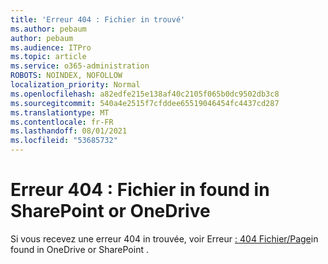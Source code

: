 ```yaml
---
title: 'Erreur 404 : Fichier in trouvé'
ms.author: pebaum
author: pebaum
ms.audience: ITPro
ms.topic: article
ms.service: o365-administration
ROBOTS: NOINDEX, NOFOLLOW
localization_priority: Normal
ms.openlocfilehash: a82edfe215e138af40c2105f065b0dc9502db3c8
ms.sourcegitcommit: 540a4e2515f7cfddee65519046454fc4437cd287
ms.translationtype: MT
ms.contentlocale: fr-FR
ms.lasthandoff: 08/01/2021
ms.locfileid: "53685732"
---
```

# <a name="error-404-file-not-found-in-sharepoint-or-onedrive"></a>Erreur 404 : Fichier in found in SharePoint or OneDrive

Si vous recevez une erreur 404 in trouvée, voir Erreur [: 404 Fichier/Page](/sharepoint/troubleshoot/administration/error-404-onedrive-sharepoint)in found in OneDrive or SharePoint .